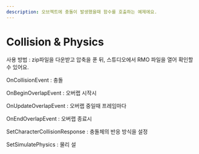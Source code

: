 ```yaml
---
description: 오브젝트에 충돌이 발생했을때 함수를 호출하는 예제에요.
---
```


# Collision & Physics

사용 방법 : zip파일을 다운받고 압축을 푼 뒤, 스튜디오에서 RMO 파일을 열어 확인할 수 있어요.



OnCollisionEvent : 충돌

OnBeginOverlapEvent : 오버랩 시작시 

OnUpdateOverlapEvent : 오버랩 중일때 프레임마다

OnEndOverlapEvent : 오버랩 종료시 

SetCharacterCollisionResponse : 충돌체의 반응 방식을 설정 

SetSimulatePhysics : 물리 설

